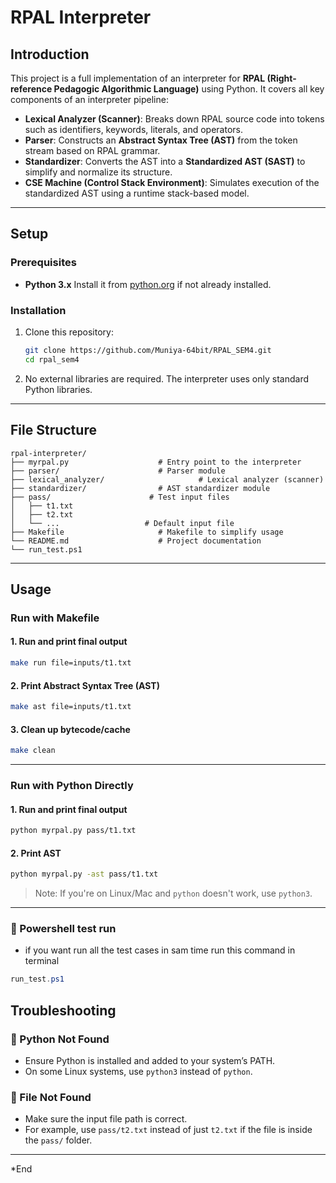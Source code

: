 # RPAL Interpreter

## Introduction

This project is a full implementation of an interpreter for **RPAL (Right-reference Pedagogic Algorithmic Language)** using Python. It covers all key components of an interpreter pipeline:

* **Lexical Analyzer (Scanner)**: Breaks down RPAL source code into tokens such as identifiers, keywords, literals, and operators.
* **Parser**: Constructs an **Abstract Syntax Tree (AST)** from the token stream based on RPAL grammar.
* **Standardizer**: Converts the AST into a **Standardized AST (SAST)** to simplify and normalize its structure.
* **CSE Machine (Control Stack Environment)**: Simulates execution of the standardized AST using a runtime stack-based model.

---

## Setup

### Prerequisites

* **Python 3.x**
  Install it from [python.org](https://www.python.org/downloads/) if not already installed.

### Installation

1. Clone this repository:

   ```bash
   git clone https://github.com/Muniya-64bit/RPAL_SEM4.git
   cd rpal_sem4
   ```

2. No external libraries are required. The interpreter uses only standard Python libraries.

---

## File Structure

```
rpal-interpreter/
├── myrpal.py                    # Entry point to the interpreter
├── parser/                      # Parser module
├── lexical_analyzer/                     # Lexical analyzer (scanner)
├── standardizer/                # AST standardizer module
├── pass/                      # Test input files
│   ├── t1.txt
│   ├── t2.txt
│   └── ...                   # Default input file
├── Makefile                     # Makefile to simplify usage
└── README.md                    # Project documentation
└── run_test.ps1
```

---

## Usage

### Run with Makefile

#### 1. **Run and print final output**

```bash
make run file=inputs/t1.txt
```

#### 2. **Print Abstract Syntax Tree (AST)**

```bash
make ast file=inputs/t1.txt
```


#### 3. **Clean up bytecode/cache**

```bash
make clean
```

---

### Run with Python Directly

#### 1. **Run and print final output**

```bash
python myrpal.py pass/t1.txt
```

#### 2. **Print AST**

```bash
python myrpal.py -ast pass/t1.txt
```


> Note: If you're on Linux/Mac and `python` doesn't work, use `python3`.

---
### 📄 Powershell test run
* if you want run all the test cases in sam time run this command in terminal
```powershell
run_test.ps1
```
## Troubleshooting

### 🐍 Python Not Found

* Ensure Python is installed and added to your system’s PATH.
* On some Linux systems, use `python3` instead of `python`.

### 📄 File Not Found

* Make sure the input file path is correct.
* For example, use `pass/t2.txt` instead of just `t2.txt` if the file is inside the `pass/` folder.

---

*End
